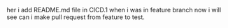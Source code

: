  her i add README.md file in CICD.1 when i was in feature branch now i will see can i make pull request from feature to test.
